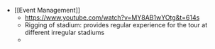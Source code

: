 - [[Event Management]]
	- https://www.youtube.com/watch?v=MY8AB1wYOtg&t=614s
	- Rigging of stadium: provides regular experience for the tour at different irregular stadiums
	-